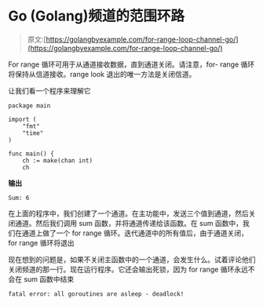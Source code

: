 # Go (Golang)频道的范围环路

> 原文:[https://golangbyexample.com/for-range-loop-channel-go/](https://golangbyexample.com/for-range-loop-channel-go/)

For range 循环可用于从通道接收数据，直到通道关闭。请注意，for- range 循环将保持从信道接收。range look 退出的唯一方法是关闭信道。

让我们看一个程序来理解它

```
package main

import (
	"fmt"
	"time"
)

func main() {
	ch := make(chan int)
	ch 
```

**输出**

```
Sum: 6
```

在上面的程序中，我们创建了一个通道。在主功能中，发送三个值到通道，然后关闭通道。然后我们调用 sum 函数，并将通道传递给该函数。在 sum 函数中，我们在通道上做了一个 for range 循环。迭代通道中的所有值后，由于通道关闭，for range 循环将退出

现在想到的问题是，如果不关闭主函数中的一个通道，会发生什么。试着评论他们关闭频道的那一行。现在运行程序。它还会输出死锁，因为 for range 循环永远不会在 sum 函数中结束

```
fatal error: all goroutines are asleep - deadlock!
```